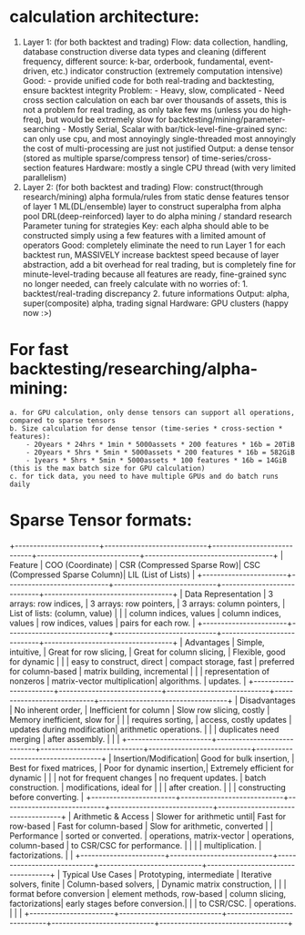# calculation architecture:
1. Layer 1: (for both backtest and trading)
    Flow:
        data collection, handling, database construction
        diverse data types and cleaning (different frequency, different source: k-bar, orderbook, fundamental, event-driven, etc.)
        indicator construction (extremely computation intensive)
    Good:
        - provide unified code for both real-trading and backtesting, ensure backtest integrity
    Problem:
        - Heavy, slow, complicated
        - Need cross section calculation on each bar over thousands of assets, 
            this is not a problem for real trading, as only take few ms (unless you do high-freq),
            but would be extremely slow for backtesting/mining/parameter-searching
        - Mostly Serial, Scalar with bar/tick-level-fine-grained sync:
            can only use cpu, and most annoyingly single-threaded
            most annoyingly the cost of multi-processing are just not justified
    Output:
        a dense tensor (stored as multiple sparse/compress tensor) of time-series/cross-section features
    Hardware:
        mostly a single CPU thread (with very limited parallelism)
2. Layer 2: (for both backtest and trading)
    Flow:
        construct(through research/mining) alpha formula/rules from static dense features tensor of layer 1
        ML(DL/ensemble) layer to construct superalpha from alpha pool
        DRL(deep-reinforced) layer to do alpha mining / standard research
        Parameter tuning for strategies
    Key:
        each alpha should able to be constructed simply using a few features with a limited amount of operators
    Good:
        completely eliminate the need to run Layer 1 for each backtest run, MASSIVELY increase backtest speed
        because of layer abstraction, add a bit overhead for real trading, but is completely fine for minute-level-trading
        because all features are ready, fine-grained sync no longer needed, can freely calculate with no worries of:
            1. backtest/real-trading discrepancy
            2. future informations
    Output:
        alpha, super(composite) alpha, trading signal
    Hardware:
        GPU clusters (happy now :>)

# For fast backtesting/researching/alpha-mining:
    a. for GPU calculation, only dense tensors can support all operations, compared to sparse tensors
    b. Size calculation for dense tensor (time-series * cross-section * features):
        - 20years * 24hrs * 1min * 5000assets * 200 features * 16b = 20TiB
        - 20years * 5hrs * 5min * 5000assets * 200 features * 16b = 582GiB
        - 1years * 5hrs * 5min * 5000assets * 100 features * 16b = 14GiB (this is the max batch size for GPU calculation)
    c. for tick data, you need to have multiple GPUs and do batch runs daily

# Sparse Tensor formats:
+-----------------------+----------------------------+----------------------------+----------------------------+-----------------------------------+
| Feature               | COO (Coordinate)           | CSR (Compressed Sparse Row)| CSC (Compressed Sparse Column)| LIL (List of Lists)            |
+-----------------------+----------------------------+----------------------------+----------------------------+-----------------------------------+
| Data Representation   | 3 arrays: row indices,     | 3 arrays: row pointers,    | 3 arrays: column pointers, | List of lists: (column, value)    |
|                       | column indices, values     | column indices, values     | row indices, values        | pairs for each row.               |
+-----------------------+----------------------------+----------------------------+----------------------------+-----------------------------------+
| Advantages            | Simple, intuitive,         | Great for row slicing,     | Great for column slicing,  | Flexible, good for dynamic        |
|                       | easy to construct, direct  | compact storage, fast      | preferred for column-based | matrix building, incremental      |
|                       | representation of nonzeros | matrix-vector multiplication| algorithms.               | updates.                          |
+-----------------------+----------------------------+----------------------------+----------------------------+-----------------------------------+
| Disadvantages         | No inherent order,         | Inefficient for column     | Slow row slicing, costly   | Memory inefficient, slow for      |
|                       | requires sorting,          | access, costly updates     | updates during modification| arithmetic operations.            |
|                       | duplicates need merging    | after assembly.            |                            |                                   |
+-----------------------+----------------------------+----------------------------+----------------------------+-----------------------------------+
| Insertion/Modification| Good for bulk insertion,   | Best for fixed matrices,   | Poor for dynamic insertion,| Extremely efficient for dynamic   |
|                       | not for frequent changes   | no frequent updates.       | batch construction.        | modifications, ideal for          |
|                       | after creation.            |                            |                            | constructing before converting.   |
+-----------------------+----------------------------+----------------------------+----------------------------+-----------------------------------+
| Arithmetic & Access   | Slower for arithmetic until| Fast for row-based         | Fast for column-based      | Slow for arithmetic, converted    |
| Performance           | sorted or converted.       | operations, matrix-vector  | operations, column-based   | to CSR/CSC for performance.       |
|                       |                            | multiplication.            | factorizations.            |                                   |
+-----------------------+----------------------------+----------------------------+----------------------------+-----------------------------------+
| Typical Use Cases     | Prototyping, intermediate  | Iterative solvers, finite  | Column-based solvers,      | Dynamic matrix construction,      |
|                       | format before conversion   | element methods, row-based | column slicing, factorizations| early stages before conversion.|
|                       | to CSR/CSC.                | operations.                |                            |                                   |
+-----------------------+----------------------------+----------------------------+----------------------------+-----------------------------------+


